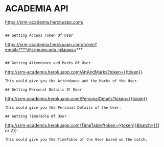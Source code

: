 # ACADEMIA API 

https://srm-academia.herokuapp.com/
```

## Getting Access Token Of User
```
https://srm-academia.herokuapp.com/token?email=****@srmuniv.edu.in&pass=***
```

## Getting Attendance and Marks Of User
```
http://srm-academia.herokuapp.com/AttAndMarks?token={{token}}
```
This would give you the Attendance and the Marks of the User.

## Getting Personal Details Of User
```
http://srm-academia.herokuapp.com/PersonalDetails?token={{token}}
```
This would give you the Personal Details of the User.

## Getting TimeTable Of User
```
http://srm-academia.herokuapp.com/TimeTable?token={{token}}&batch={{1 or 2}}
```
This would give you the TimeTable of the User based on the batch.




